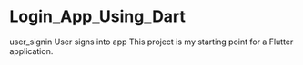 # Login_App_Using_Dart

user_signin
User signs into app
This project is my starting point for a Flutter application.
